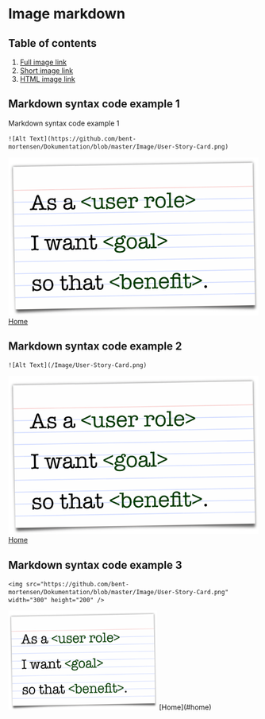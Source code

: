 # Image markdown

## Table of contents <a name="home"></a>
1. [Full image link](#example1)
2. [Short image link](#example2)
3. [HTML image link](#example3)


## Markdown syntax  code example 1 <a name="example1"></a>
Markdown syntax  code example 1
```
![Alt Text](https://github.com/bent-mortensen/Dokumentation/blob/master/Image/User-Story-Card.png)
```
![Alt Text](https://github.com/bent-mortensen/Dokumentation/blob/master/Image/User-Story-Card.png)  
[Home](#home)

## Markdown syntax  code example 2 <a name="example2"></a>
```
![Alt Text](/Image/User-Story-Card.png)
```
![Alt Text](/Image/User-Story-Card.png)  
[Home](#home)

## Markdown syntax  code example 3 <a name="example3"></a>
```
<img src="https://github.com/bent-mortensen/Dokumentation/blob/master/Image/User-Story-Card.png" width="300" height="200" />
```
<img src="https://github.com/bent-mortensen/Dokumentation/blob/master/Image/User-Story-Card.png" width="300" height="200" />  
[Home](#home)
